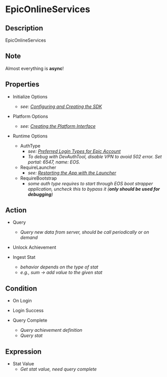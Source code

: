 # EpicOnlineServices

## Description

EpicOnlineServices

## Note

Almost everything is **async**!

## Properties

- Initialize Options
  - *see: [Configuring and Creating the SDK](https://dev.epicgames.com/docs/en-US/game-services/eos-platform-interface#configuring-and-creating-the-sdk)*

- Platform Options
  - *see: [Creating the Platform Interface](https://dev.epicgames.com/docs/en-US/game-services/eos-platform-interface#creating-the-platform-interface)*

- Runtime Options
  - AuthType
    - *see: [Preferred Login Types for Epic Account](https://dev.epicgames.com/docs/en-US/epic-account-services/auth/auth-interface#preferred-login-types-for-epic-account)*
    - *To debug with DevAuthTool, disable VPN to avoid 502 error. Set portal: 6547, name: EOS.*
  - RequireLauncher
    - *see: [Restarting the App with the Launcher](https://dev.epicgames.com/docs/en-US/game-services/eos-platform-interface#restarting-the-app-with-the-launcher)*
  - RequireBootstrap
    - *some auth type requires to start through EOS boot strapper application, uncheck this to bypass it (**only should be used for debugging**)*

## Action

- Query
  - *Query new data from server, should be call periodically or on demand*

- Unlock Achievement

- Ingest Stat
  - *behavior depends on the type of stat*
  - *e.g., sum -> add value to the given stat*

## Condition

- On Login
- Login Success

- Query Complete
  - *Query achievement definition*
  - *Query stat*

## Expression

- Stat Value
  - *Get stat value, need query complete*
